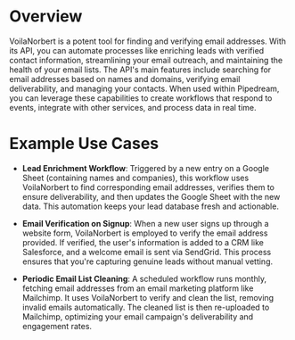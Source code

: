 # Overview

VoilaNorbert is a potent tool for finding and verifying email addresses. With its API, you can automate processes like enriching leads with verified contact information, streamlining your email outreach, and maintaining the health of your email lists. The API's main features include searching for email addresses based on names and domains, verifying email deliverability, and managing your contacts. When used within Pipedream, you can leverage these capabilities to create workflows that respond to events, integrate with other services, and process data in real time.

# Example Use Cases

- **Lead Enrichment Workflow**: Triggered by a new entry on a Google Sheet (containing names and companies), this workflow uses VoilaNorbert to find corresponding email addresses, verifies them to ensure deliverability, and then updates the Google Sheet with the new data. This automation keeps your lead database fresh and actionable.

- **Email Verification on Signup**: When a new user signs up through a website form, VoilaNorbert is employed to verify the email address provided. If verified, the user's information is added to a CRM like Salesforce, and a welcome email is sent via SendGrid. This process ensures that you're capturing genuine leads without manual vetting.

- **Periodic Email List Cleaning**: A scheduled workflow runs monthly, fetching email addresses from an email marketing platform like Mailchimp. It uses VoilaNorbert to verify and clean the list, removing invalid emails automatically. The cleaned list is then re-uploaded to Mailchimp, optimizing your email campaign's deliverability and engagement rates.
